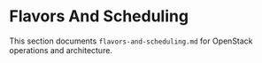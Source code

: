 # Flavors And Scheduling

This section documents `flavors-and-scheduling.md` for OpenStack operations and architecture.